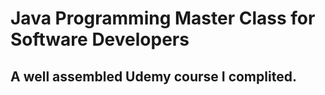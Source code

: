 # Java Programming Master Class for Software Developers
## A well assembled Udemy course I complited. 
